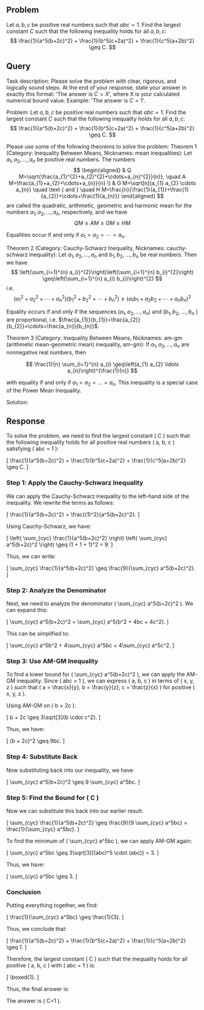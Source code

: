 ## Problem

Let $a, b, c$ be positive real numbers such that $abc = 1$. Find the largest constant $C$ such that the following inequality holds for all $a, b, c$:
$$
\frac{1}{a^5(b+2c)^2} + \frac{1}{b^5(c+2a)^2} + \frac{1}{c^5(a+2b)^2} \geq C.
$$

## Query

Task description: Please solve the problem with clear, rigorous, and logically sound steps. At the end of your response, state your answer in exactly this format: 'The answer is $C=X$', where X is your calculated numerical bound value. Example: 'The answer is $C=1$'.

Problem: Let $a, b, c$ be positive real numbers such that $abc = 1$. Find the largest constant $C$ such that the following inequality holds for all $a, b, c$:
$$
\frac{1}{a^5(b+2c)^2} + \frac{1}{b^5(c+2a)^2} + \frac{1}{c^5(a+2b)^2} \geq C.
$$

Please use some of the following theorems to solve the problem:
Theorem 1 (Category: Inequality Between Means, Nicknames: mean inequalities): Let $a_{1}, a_{2}, \ldots, a_{n}$ be positive real numbers. The numbers
$$
\begin{aligned}
& Q M=\sqrt{\frac{a_{1}^{2}+a_{2}^{2}+\cdots+a_{n}^{2}}{n}}, \quad A M=\frac{a_{1}+a_{2}+\cdots+a_{n}}{n} \\
& G M=\sqrt[n]{a_{1} a_{2} \cdots a_{n}} \quad \text { and } \quad H M=\frac{n}{\frac{1}{a_{1}}+\frac{1}{a_{2}}+\cdots+\frac{1}{a_{n}}}
\end{aligned}
$$
are called the quadratic, arithmetic, geometric and harmonic mean for the numbers $a_{1}, a_{2}, \ldots, a_{n}$, respectively, and we have
$$
Q M \geq A M \geq G M \geq H M
$$

Equalities occur if and only if $a_{1}=a_{2}=\cdots=a_{n}$.

Theorem 2 (Category: Cauchy-Schwarz Inequality, Nicknames: cauchy-schwarz inequality): Let $a_{1}, a_{2}, \ldots, a_{n}$ and $b_{1}, b_{2}$, $\ldots, b_{n}$ be real numbers. Then we have
$$
\left(\sum_{i=1}^{n} a_{i}^{2}\right)\left(\sum_{i=1}^{n} b_{i}^{2}\right) \geq\left(\sum_{i=1}^{n} a_{i} b_{i}\right)^{2}
$$
i.e.
$$
\left(a_{1}^{2}+a_{2}^{2}+\cdots+a_{n}^{2}\right)\left(b_{1}^{2}+b_{2}^{2}+\cdots+b_{n}^{2}\right) \geq\left(a_{1} b_{1}+a_{2} b_{2}+\cdots+a_{n} b_{n}\right)^{2}
$$

Equality occurs if and only if the sequences $\left(a_{1}, a_{2}, \ldots, a_{n}\right)$ and $\left(b_{1}, b_{2}\right.$, $\ldots, b_{n}$ ) are proportional, i.e. $\frac{a_{1}}{b_{1}}=\frac{a_{2}}{b_{2}}=\cdots=\frac{a_{n}}{b_{n}}$.

Theorem 3 (Category: Inequality Between Means, Nicknames: am-gm (arithmetic mean-geometric mean) inequality, am-gm): If $a_{1}, a_{2}, \ldots, a_{n}$ are nonnegative real numbers, then

$$
\frac{1}{n} \sum_{i=1}^{n} a_{i} \geq\left(a_{1} a_{2} \ldots a_{n}\right)^{\frac{1}{n}}
$$

with equality if and only if $a_{1}=a_{2}=\ldots=a_{n}$. This inequality is a special case of the Power Mean Inequality.

Solution:

## Response

To solve the problem, we need to find the largest constant \( C \) such that the following inequality holds for all positive real numbers \( a, b, c \) satisfying \( abc = 1 \):

\[
\frac{1}{a^5(b+2c)^2} + \frac{1}{b^5(c+2a)^2} + \frac{1}{c^5(a+2b)^2} \geq C.
\]

### Step 1: Apply the Cauchy-Schwarz Inequality

We can apply the Cauchy-Schwarz inequality to the left-hand side of the inequality. We rewrite the terms as follows:

\[
\frac{1}{a^5(b+2c)^2} = \frac{(1)^2}{a^5(b+2c)^2}.
\]

Using Cauchy-Schwarz, we have:

\[
\left( \sum_{cyc} \frac{1}{a^5(b+2c)^2} \right) \left( \sum_{cyc} a^5(b+2c)^2 \right) \geq (1 + 1 + 1)^2 = 9.
\]

Thus, we can write:

\[
\sum_{cyc} \frac{1}{a^5(b+2c)^2} \geq \frac{9}{\sum_{cyc} a^5(b+2c)^2}.
\]

### Step 2: Analyze the Denominator

Next, we need to analyze the denominator \( \sum_{cyc} a^5(b+2c)^2 \). We can expand this:

\[
\sum_{cyc} a^5(b+2c)^2 = \sum_{cyc} a^5(b^2 + 4bc + 4c^2).
\]

This can be simplified to:

\[
\sum_{cyc} a^5b^2 + 4\sum_{cyc} a^5bc + 4\sum_{cyc} a^5c^2.
\]

### Step 3: Use AM-GM Inequality

To find a lower bound for \( \sum_{cyc} a^5(b+2c)^2 \), we can apply the AM-GM inequality. Since \( abc = 1 \), we can express \( a, b, c \) in terms of \( x, y, z \) such that \( a = \frac{x}{y}, b = \frac{y}{z}, c = \frac{z}{x} \) for positive \( x, y, z \).

Using AM-GM on \( b + 2c \):

\[
b + 2c \geq 3\sqrt[3]{b \cdot c^2}.
\]

Thus, we have:

\[
(b + 2c)^2 \geq 9bc.
\]

### Step 4: Substitute Back

Now substituting back into our inequality, we have:

\[
\sum_{cyc} a^5(b+2c)^2 \geq 9 \sum_{cyc} a^5bc.
\]

### Step 5: Find the Bound for \( C \)

Now we can substitute this back into our earlier result:

\[
\sum_{cyc} \frac{1}{a^5(b+2c)^2} \geq \frac{9}{9 \sum_{cyc} a^5bc} = \frac{1}{\sum_{cyc} a^5bc}.
\]

To find the minimum of \( \sum_{cyc} a^5bc \), we can apply AM-GM again:

\[
\sum_{cyc} a^5bc \geq 3\sqrt[3]{(abc)^5 \cdot (abc)} = 3.
\]

Thus, we have:

\[
\sum_{cyc} a^5bc \geq 3.
\]

### Conclusion

Putting everything together, we find:

\[
\frac{1}{\sum_{cyc} a^5bc} \geq \frac{1}{3}.
\]

Thus, we conclude that:

\[
\frac{1}{a^5(b+2c)^2} + \frac{1}{b^5(c+2a)^2} + \frac{1}{c^5(a+2b)^2} \geq 1.
\]

Therefore, the largest constant \( C \) such that the inequality holds for all positive \( a, b, c \) with \( abc = 1 \) is:

\[
\boxed{1}.
\]

Thus, the final answer is:

The answer is \( C=1 \).